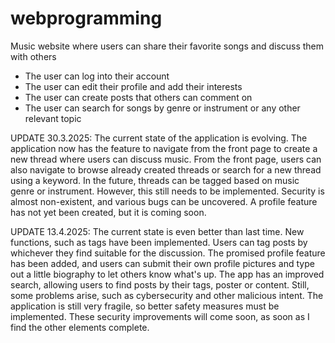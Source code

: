 # webprogramming

Music website where users can share their favorite songs and discuss them with others
- The user can log into their account
- The user can edit their profile and add their interests
- The user can create posts that others can comment on
- The user can search for songs by genre or instrument or any other relevant topic


UPDATE 30.3.2025:
The current state of the application is evolving. The application now has the feature to navigate from the front page to create a new thread where users can discuss music. From the front page, users can also navigate to browse already created threads or search for a new thread using a keyword. In the future, threads can be tagged based on music genre or instrument. However, this still needs to be implemented. Security is almost non-existent, and various bugs can be uncovered. A profile feature has not yet been created, but it is coming soon.

UPDATE 13.4.2025:
The current state is even better than last time. New functions, such as tags have been implemented. Users can tag posts by whichever they find suitable for the discussion. The promised profile feature has been added, and users can submit their own profile pictures and type out a little biography to let others know what's up. The app has an improved search, allowing users to find posts by their tags, poster or content. Still, some problems arise, such as cybersecurity and other malicious intent. The application is still very fragile, so better safety measures must be implemented. These security improvements will come soon, as soon as I find the other elements complete.
